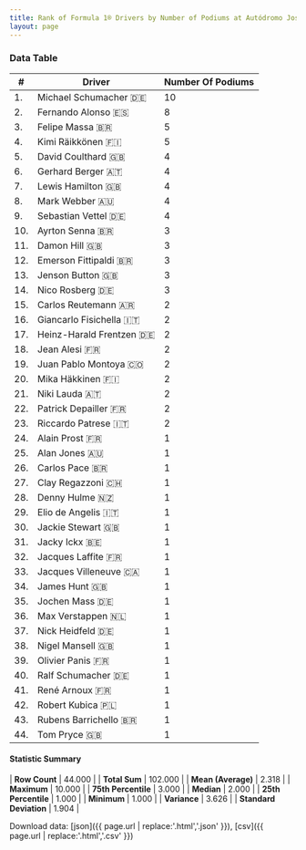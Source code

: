 ```yaml
---
title: Rank of Formula 1® Drivers by Number of Podiums at Autódromo José Carlos Pace
layout: page
---
```


<canvas id="chart" width="400" height="180"></canvas>
<script>
var data = {
    "datasets": [
        {
            "backgroundColor": [
                "#f3a935",
                "#f3a935",
                "#f3a935",
                "#f3a935",
                "#f3a935",
                "#f3a935",
                "#f3a935",
                "#f3a935",
                "#f3a935",
                "#f3a935",
                "#f3a935",
                "#f3a935",
                "#f3a935",
                "#f3a935",
                "#f3a935",
                "#f3a935",
                "#f3a935",
                "#f3a935",
                "#f3a935",
                "#f3a935",
                "#f3a935",
                "#f3a935",
                "#f3a935",
                "#f3a935",
                "#f3a935",
                "#f3a935",
                "#f3a935",
                "#f3a935",
                "#f3a935",
                "#f3a935",
                "#f3a935",
                "#f3a935",
                "#f3a935",
                "#f3a935",
                "#f3a935",
                "#f3a935",
                "#f3a935",
                "#f3a935",
                "#f3a935",
                "#f3a935",
                "#f3a935",
                "#f3a935",
                "#f3a935",
                "#f3a935"
            ],
            "borderColor": [
                "#f68639",
                "#f68639",
                "#f68639",
                "#f68639",
                "#f68639",
                "#f68639",
                "#f68639",
                "#f68639",
                "#f68639",
                "#f68639",
                "#f68639",
                "#f68639",
                "#f68639",
                "#f68639",
                "#f68639",
                "#f68639",
                "#f68639",
                "#f68639",
                "#f68639",
                "#f68639",
                "#f68639",
                "#f68639",
                "#f68639",
                "#f68639",
                "#f68639",
                "#f68639",
                "#f68639",
                "#f68639",
                "#f68639",
                "#f68639",
                "#f68639",
                "#f68639",
                "#f68639",
                "#f68639",
                "#f68639",
                "#f68639",
                "#f68639",
                "#f68639",
                "#f68639",
                "#f68639",
                "#f68639",
                "#f68639",
                "#f68639",
                "#f68639"
            ],
            "borderWidth": 1,
            "data": [
                10.0,
                8.0,
                5.0,
                5.0,
                4.0,
                4.0,
                4.0,
                4.0,
                4.0,
                3.0,
                3.0,
                3.0,
                3.0,
                3.0,
                2.0,
                2.0,
                2.0,
                2.0,
                2.0,
                2.0,
                2.0,
                2.0,
                2.0,
                1.0,
                1.0,
                1.0,
                1.0,
                1.0,
                1.0,
                1.0,
                1.0,
                1.0,
                1.0,
                1.0,
                1.0,
                1.0,
                1.0,
                1.0,
                1.0,
                1.0,
                1.0,
                1.0,
                1.0,
                1.0
            ],
            "label": "Number Of Podiums"
        }
    ],
    "labels": [
        "Michael Schumacher",
        "Fernando Alonso",
        "Felipe Massa",
        "Kimi Räikkönen",
        "David Coulthard",
        "Gerhard Berger",
        "Lewis Hamilton",
        "Mark Webber",
        "Sebastian Vettel",
        "Ayrton Senna",
        "Damon Hill",
        "Emerson Fittipaldi",
        "Jenson Button",
        "Nico Rosberg",
        "Carlos Reutemann",
        "Giancarlo Fisichella",
        "Heinz-Harald Frentzen",
        "Jean Alesi",
        "Juan Pablo Montoya",
        "Mika Häkkinen",
        "Niki Lauda",
        "Patrick Depailler",
        "Riccardo Patrese",
        "Alain Prost",
        "Alan Jones",
        "Carlos Pace",
        "Clay Regazzoni",
        "Denny Hulme",
        "Elio de Angelis",
        "Jackie Stewart",
        "Jacky Ickx",
        "Jacques Laffite",
        "Jacques Villeneuve",
        "James Hunt",
        "Jochen Mass",
        "Max Verstappen",
        "Nick Heidfeld",
        "Nigel Mansell",
        "Olivier Panis",
        "Ralf Schumacher",
        "René Arnoux",
        "Robert Kubica",
        "Rubens Barrichello",
        "Tom Pryce"
    ]
};
var options = {
  legend: {
    display: false
  },
  scales: {
    xAxes: [{
      ticks: {
        beginAtZero: true,
        maxRotation: 180,
        display: window.innerWidth > 800
      }
    }],
    yAxes: [{
      ticks: {
        beginAtZero: true
      }
    }]
  },
  onResize: function(chart, size) {
    chart.options.scales.xAxes[0].ticks.display = size.width > 800;
  }
};
var chart = new Chart("chart", {
    data: data,
    type: 'bar',
    options: options
});
</script>



### Data Table

| # | Driver | Number Of Podiums |
|--|--|--|
| 1. | Michael Schumacher 🇩🇪 | 10 |
| 2. | Fernando Alonso 🇪🇸 | 8 |
| 3. | Felipe Massa 🇧🇷 | 5 |
| 4. | Kimi Räikkönen 🇫🇮 | 5 |
| 5. | David Coulthard 🇬🇧 | 4 |
| 6. | Gerhard Berger 🇦🇹 | 4 |
| 7. | Lewis Hamilton 🇬🇧 | 4 |
| 8. | Mark Webber 🇦🇺 | 4 |
| 9. | Sebastian Vettel 🇩🇪 | 4 |
| 10. | Ayrton Senna 🇧🇷 | 3 |
| 11. | Damon Hill 🇬🇧 | 3 |
| 12. | Emerson Fittipaldi 🇧🇷 | 3 |
| 13. | Jenson Button 🇬🇧 | 3 |
| 14. | Nico Rosberg 🇩🇪 | 3 |
| 15. | Carlos Reutemann 🇦🇷 | 2 |
| 16. | Giancarlo Fisichella 🇮🇹 | 2 |
| 17. | Heinz-Harald Frentzen 🇩🇪 | 2 |
| 18. | Jean Alesi 🇫🇷 | 2 |
| 19. | Juan Pablo Montoya 🇨🇴 | 2 |
| 20. | Mika Häkkinen 🇫🇮 | 2 |
| 21. | Niki Lauda 🇦🇹 | 2 |
| 22. | Patrick Depailler 🇫🇷 | 2 |
| 23. | Riccardo Patrese 🇮🇹 | 2 |
| 24. | Alain Prost 🇫🇷 | 1 |
| 25. | Alan Jones 🇦🇺 | 1 |
| 26. | Carlos Pace 🇧🇷 | 1 |
| 27. | Clay Regazzoni 🇨🇭 | 1 |
| 28. | Denny Hulme 🇳🇿 | 1 |
| 29. | Elio de Angelis 🇮🇹 | 1 |
| 30. | Jackie Stewart 🇬🇧 | 1 |
| 31. | Jacky Ickx 🇧🇪 | 1 |
| 32. | Jacques Laffite 🇫🇷 | 1 |
| 33. | Jacques Villeneuve 🇨🇦 | 1 |
| 34. | James Hunt 🇬🇧 | 1 |
| 35. | Jochen Mass 🇩🇪 | 1 |
| 36. | Max Verstappen 🇳🇱 | 1 |
| 37. | Nick Heidfeld 🇩🇪 | 1 |
| 38. | Nigel Mansell 🇬🇧 | 1 |
| 39. | Olivier Panis 🇫🇷 | 1 |
| 40. | Ralf Schumacher 🇩🇪 | 1 |
| 41. | René Arnoux 🇫🇷 | 1 |
| 42. | Robert Kubica 🇵🇱 | 1 |
| 43. | Rubens Barrichello 🇧🇷 | 1 |
| 44. | Tom Pryce 🇬🇧 | 1 |

#### Statistic Summary

| **Row Count** | 44.000 |
| **Total Sum** | 102.000 |
| **Mean (Average)** | 2.318 |
| **Maximum** | 10.000 |
| **75th Percentile** | 3.000 |
| **Median** | 2.000 |
| **25th Percentile** | 1.000 |
| **Minimum** | 1.000 |
| **Variance** | 3.626 |
| **Standard Deviation** | 1.904 |

Download data: [json]({{ page.url | replace:'.html','.json' }}), [csv]({{ page.url | replace:'.html','.csv' }})
